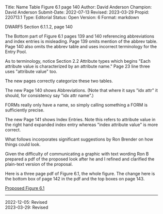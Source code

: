 Title:       Name Table Figure 6.1 page 140
Author:      David Anderson
Champion:    David Anderson
Submit-Date: 2022-07-13
Revised:     2023-03-29
Propid:      220713.1
Type:        Editorial
Status:      Open
Version:     6
Format:      markdown

DWARF5 Section 6.1.1.2, page 140

The Bottom part of Figure 6.1 pages 139 and 140 referencing
abbreviations and index entries is misleading.
Page 139 omits mention of the abbrev table.
Page 140 also omits the abbrev table and uses
incorrect terminology for the Entry Pool.

As to terminology, notice Section 2.2 Attribute types which
begins "Each attribute value is characterized by an attribute name."
Page 23 line three uses "attribute value" too.

The new pages correctly categorize these two tables.

The new Page 140 shows Abbreviations.
(Note that where it says "idx attr"
it should, for consistency say "idx attr name".)

FORMs really only have a name, so simply calling
something a FORM is sufficiently precise.

The new Page 141 shows Index Entries.
Note this refers to attribute value
in the right hand expanded index entry
whereas "index attribute value" is more
correct.

What follows incorporates significant suggestions by Ron Brender
on how things could look.

Given the difficulty of communicating a graphic with text wording Ron B
prepared a pdf of the proposed look after he and I refined and clarified
the plain-text version of the proposal.

Here is a three page pdf of Figure 6.1, the whole figure.
The  change here is the bottom box of page 142 in the pdf
and the top boxes on page 143.

[Proposed Figure 6.1](../doc/Issue_220713.1_dwarf6-proposed-fig6.1-20221205.pdf)

---

2022-12-05:  Revised  
2023-03-29:  Revised